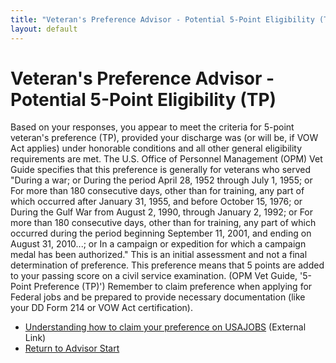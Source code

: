 ```yaml
---
title: "Veteran's Preference Advisor - Potential 5-Point Eligibility (TP)"
layout: default
---
```


# Veteran's Preference Advisor - Potential 5-Point Eligibility (TP)

Based on your responses, you appear to meet the criteria for 5-point veteran's preference (TP), provided your discharge was (or will be, if VOW Act applies) under honorable conditions and all other general eligibility requirements are met. The U.S. Office of Personnel Management (OPM) Vet Guide specifies that this preference is generally for veterans who served "During a war; or During the period April 28, 1952 through July 1, 1955; or For more than 180 consecutive days, other than for training, any part of which occurred after January 31, 1955, and before October 15, 1976; or During the Gulf War from August 2, 1990, through January 2, 1992; or For more than 180 consecutive days, other than for training, any part of which occurred during the period beginning September 11, 2001, and ending on August 31, 2010...; or In a campaign or expedition for which a campaign medal has been authorized." This is an initial assessment and not a final determination of preference. This preference means that 5 points are added to your passing score on a civil service examination. (OPM Vet Guide, '5-Point Preference (TP)') Remember to claim preference when applying for Federal jobs and be prepared to provide necessary documentation (like your DD Form 214 or VOW Act certification).

* [Understanding how to claim your preference on USAJOBS](https://www.usajobs.gov/help/faq/application/veterans-preference/) (External Link)
* [Return to Advisor Start](./start.md)

